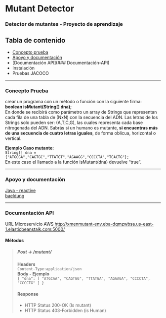 # Mutant Detector
### Detector de mutantes - Proyecto de aprendizaje

## Tabla de contenido
- [Concepto prueba](###Concepto-Prueba)
- [Apoyo y documentación](###Apoyo-y-documentación)
- [Documentación API](### Documentación-API)
- Instalación
- Pruebas JACOCO

---

### Concepto Prueba
crear un programa con un método o función con la siguiente firma:<br>
**boolean isMutant(String[] dna);**<br>
En donde se recibirá como parámetro un array de Strings que representan cada fila de una tabla
de (NxN) con la secuencia del ADN. Las letras de los Strings solo pueden ser: (A,T,C,G), las
cuales representa cada base nitrogenada del ADN.
Sabrás si un humano es mutante, **si encuentras más de una secuencia de cuatro letras
iguales**, de forma oblicua, horizontal o vertical.<br>

**Ejemplo Caso mutante:** <br>
`String[] dna = {"ATGCGA","CAGTGC","TTATGT","AGAAGG","CCCCTA","TCACTG"};` <br>
En este caso el llamado a la función isMutant(dna) devuelve “true”.

---

### Apoyo y documentación
[Java - reactive](https://www.youtube.com/watch?v=i0lJZeLdAi8&ab_channel=miw-upm) <br>
[baeldung](https://www.baeldung.com/)

---

### Documentación API
URL Microservicio AWS
http://xmenmutant-env.eba-dqmzwbsa.us-east-1.elasticbeanstalk.com:5000/

#### Métodos
> ##### Post -> /mutant/
> **Headers** <br>
> `Content-Type:application/json` <br>
> **Body - Ejemplo** <br>
> `{
    "dna": [
        "ATGCAA",
        "CAGTGG",
        "TTATGA",
        "AGAAGA",
        "CCCCTA",
        "CCCCTG"
    ]
}`<br>
> #### Response
> - HTTP Status 200-OK (Is mutant)
> - HTTP Status 403-Forbidden (is Human)



